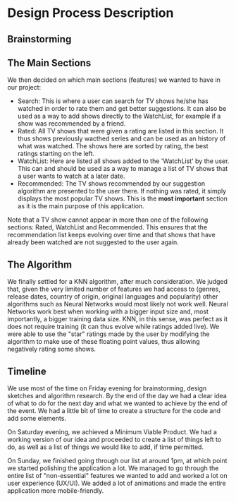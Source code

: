 # Design Process Description

## Brainstorming

## The Main Sections
We then decided on which main sections (features) we wanted to have in our project:
- Search: This is where a user can search for TV shows he/she has watched in order to rate them and get better suggestions. It can also be used as a way to add shows directly to the WatchList, for example if a show was recommended by a friend.
- Rated: All TV shows that were given a rating are listed in this section. It thus shows previously wacthed series and can be used as an history of what was watched. The shows here are sorted by rating, the best ratings starting on the left.
- WatchList: Here are listed all shows added to the 'WatchList' by the user. This can and should be used as a way to manage a list of TV shows that a user wants to watch at a later date.
- Recommended: The TV shows recommended by our suggestion algorithm are presented to the user there. If nothing was rated, it simply displays the most popular TV shows. This is the **most important** section as it is the main purpose of this application.

Note that a TV show cannot appear in more than one of the following sections: Rated, WatchList and Recommended. This ensures that the recommendation list keeps evolving over time and that shows that have already been watched are not suggested to the user again.

## The Algorithm
We finally settled for a KNN algorithm, after much consideration. We judged that, given the very limited number of features we had access to (genres, release dates, country of origin, original languages and popularity) other algorithms such as Neural Networks would most likely not work well. Neural Networks work best when working with a bigger input size and, most importantly, a bigger training data size. KNN, in this sense, was perfect as it does not require training (it can thus evolve while ratings added live). We were able to use the "star" ratings made by the user by modifying the algorithm to make use of these floating point values, thus allowing negatively rating some shows.

## Timeline
We use most of the time on Friday evening for brainstorming, design sketches and algorithm research. By the end of the day we had a clear idea of what to do for the next day and what we wanted to achieve by the end of the event. We had a little bit of time to create a structure for the code and add some elements.

On Saturday evening, we achieved a Minimum Viable Product. We had a working version of our idea and proceeded to create a list of things left to do, as well as a list of things we would like to add, if time permitted.

On Sunday, we finished going through our list at around 1pm, at which point we started polishing the application a lot. We managed to go through the entire list of "non-essential" features we wanted to add and worked a lot on user experience (UX/UI). We added a lot of animations and made the entire application more mobile-friendly.
